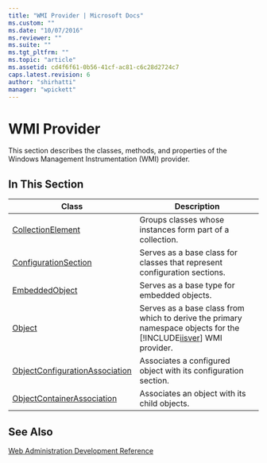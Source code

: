```yaml
---
title: "WMI Provider | Microsoft Docs"
ms.custom: ""
ms.date: "10/07/2016"
ms.reviewer: ""
ms.suite: ""
ms.tgt_pltfrm: ""
ms.topic: "article"
ms.assetid: cd4f6f61-0b56-41cf-ac81-c6c28d2724c7
caps.latest.revision: 6
author: "shirhatti"
manager: "wpickett"
---
```

# WMI Provider
This section describes the classes, methods, and properties of the Windows Management Instrumentation (WMI) provider.  
  
## In This Section  
  
|Class|Description|  
|-----------|-----------------|  
|[CollectionElement](../../reference/admin/collectionelement-class.md)|Groups classes whose instances form part of a collection.|  
|[ConfigurationSection](../../reference/admin/configurationsection-class1.md)|Serves as a base class for classes that represent configuration sections.|  
|[EmbeddedObject](../../reference/admin/embeddedobject-class1.md)|Serves as a base type for embedded objects.|  
|[Object](../../reference/admin/object-class1.md)|Serves as a base class from which to derive the primary namespace objects for the [!INCLUDE[iisver](../../reference/admin/includes/iisver-md.md)] WMI provider.|  
|[ObjectConfigurationAssociation](../../reference/admin/objectconfigurationassociation-class.md)|Associates a configured object with its configuration section.|  
|[ObjectContainerAssociation](../../reference/admin/objectcontainerassociation-class1.md)|Associates an object with its child objects.|  
  
## See Also  
 [Web Administration Development Reference](../../reference/admin/web-administration-development-reference.md)